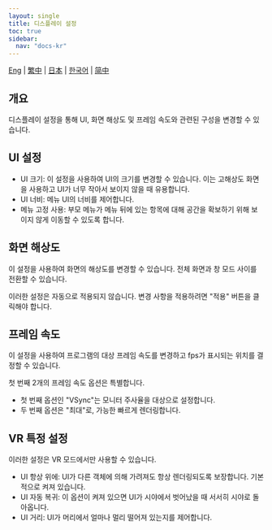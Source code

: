 ```yaml
---
layout: single
title: 디스플레이 설정
toc: true
sidebar:
  nav: "docs-kr"
---
```

[Eng](/dancexr/features/display_settings) | [繁中](/tw/dancexr/features/display_settings) | [日本](/jp/dancexr/features/display_settings) | [한국어](/kr/dancexr/features/display_settings) | [简中](/zh/dancexr/features/display_settings)


## 개요
디스플레이 설정을 통해 UI, 화면 해상도 및 프레임 속도와 관련된 구성을 변경할 수 있습니다.

## UI 설정
* UI 크기: 이 설정을 사용하여 UI의 크기를 변경할 수 있습니다. 이는 고해상도 화면을 사용하고 UI가 너무 작아서 보이지 않을 때 유용합니다.
* UI 너비: 메뉴 UI의 너비를 제어합니다.
* 메뉴 고정 사용: 부모 메뉴가 메뉴 뒤에 있는 항목에 대해 공간을 확보하기 위해 보이지 않게 이동할 수 있도록 합니다.

## 화면 해상도
이 설정을 사용하여 화면의 해상도를 변경할 수 있습니다. 전체 화면과 창 모드 사이를 전환할 수 있습니다.

이러한 설정은 자동으로 적용되지 않습니다. 변경 사항을 적용하려면 "적용" 버튼을 클릭해야 합니다.

## 프레임 속도
이 설정을 사용하여 프로그램의 대상 프레임 속도를 변경하고 fps가 표시되는 위치를 결정할 수 있습니다.

첫 번째 2개의 프레임 속도 옵션은 특별합니다.
* 첫 번째 옵션인 "VSync"는 모니터 주사율을 대상으로 설정합니다.
* 두 번째 옵션은 "최대"로, 가능한 빠르게 렌더링합니다.

## VR 특정 설정
이러한 설정은 VR 모드에서만 사용할 수 있습니다.
* UI 항상 위에: UI가 다른 객체에 의해 가려져도 항상 렌더링되도록 보장합니다. 기본적으로 켜져 있습니다.
* UI 자동 복귀: 이 옵션이 켜져 있으면 UI가 시야에서 벗어났을 때 서서히 시야로 돌아옵니다.
* UI 거리: UI가 머리에서 얼마나 멀리 떨어져 있는지를 제어합니다.